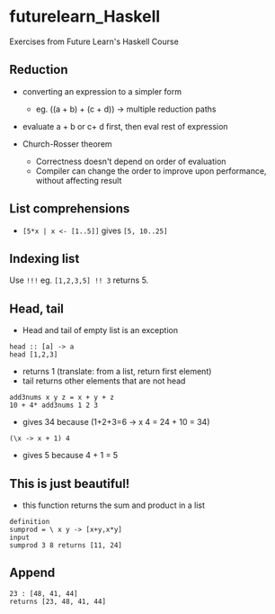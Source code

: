 # futurelearn_Haskell
Exercises from Future Learn's Haskell Course

## Reduction

- converting an expression to a simpler form 

  - eg. ((a + b) + (c + d)) -> multiple reduction paths
  
- evaluate a + b or c+ d first, then eval rest of expression


- Church-Rosser theorem
  - Correctness doesn't depend on order of evaluation
  - Compiler can change the order to improve upon performance, without affecting result


## List comprehensions 

- ```[5*x | x <- [1..5]]``` gives ```[5, 10..25]```

## Indexing list

Use ```!!!```
eg. ```[1,2,3,5] !! 3``` returns 5.


## Head, tail

- Head and tail of empty list is an exception 

```
head :: [a] -> a 
head [1,2,3]
```
- returns 1 (translate: from a list, return first element)
- tail returns other elements that are not head

```
add3nums x y z = x + y + z 
10 + 4* add3nums 1 2 3
```
- gives 34 because (1+2+3=6 -> x 4 = 24 + 10 = 34)

```
(\x -> x + 1) 4
```
- gives 5 because 4 + 1 = 5

## This is just beautiful!

- this function returns the sum and product in a list

```
definition
sumprod = \ x y -> [x+y,x*y] 
input 
sumprod 3 8 returns [11, 24]
```

## Append

```
23 : [48, 41, 44]
returns [23, 48, 41, 44]
```
